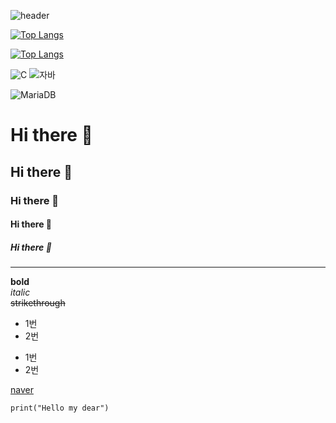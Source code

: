 ![header](https://capsule-render.vercel.app/api?type=wave&color=auto&height=300&section=header&text=Hybrid%20Cloud&fontSize=90&fadeIn)

[![Top Langs](https://github-readme-stats.vercel.app/api/top-langs/?username=EO7I)](https://github.com/EO7I/github-readme-stats)

[![Top Langs](https://github-readme-stats.vercel.app/api/top-langs/?username=EO7I&layout=compact)](https://github.com/EO7I/github-readme-stats)

![C](https://img.shields.io/badge/-C-123456?style=flat-square&logo=C&logoColor=black)
![자바](https://img.shields.io/badge/-자바-007396?style=flat&logo=Java&logoColor=ffffff)

![MariaDB](https://img.shields.io/badge/-MariaDB-1F305F?style=flat-square&logo=mariadb&logoColor=white)

# Hi there 👋
## Hi there 👋
### Hi there 👋
#### Hi there 👋
##### Hi there 👋

----
**bold**<br>
*italic*<br>
~~strikethrough~~<br>
* 1번
* 2번
- 1번
- 2번

[naver](https://www.naver.com)


```
print("Hello my dear")
```

<!--
`![Spring](https://img.shields.io/badge/-Spring-6DB33F?style=for-the-badge&logo=Spring&logoColor=white)
![TypeScript](https://img.shields.io/badge/-TypeScript-3178C6?style=flat-square&logo=TypeScript&logoColor=white)
![Serverless](https://img.shields.io/badge/-Serverless-FD5750?style=flat-square&logo=Serverless&logoColor=magenta)
**EO7I/EO7I** is a ✨ _special_ ✨ repository because its `README.md` (this file) appears on your GitHub profile.

Here are some ideas to get you started:

- 🔭 I’m currently working on ...
- 🌱 I’m currently learning ...
- 👯 I’m looking to collaborate on ...
- 🤔 I’m looking for help with ...
- 💬 Ask me about ...
- 📫 How to reach me: ...
- 😄 Pronouns: ...
- ⚡ Fun fact: ...
-->
